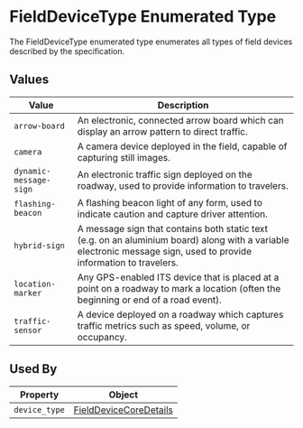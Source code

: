 # FieldDeviceType Enumerated Type
The FieldDeviceType enumerated type enumerates all types of field devices described by the specification.

## Values
Value | Description
--- | ---
`arrow-board` | An electronic, connected arrow board which can display an arrow pattern to direct traffic.
`camera` | A camera device deployed in the field, capable of capturing still images.
`dynamic-message-sign` | An electronic traffic sign deployed on the roadway, used to provide information to travelers.
`flashing-beacon` | A flashing beacon light of any form, used to indicate caution and capture driver attention.
`hybrid-sign` | A message sign that contains both static text (e.g. on an aluminium board) along with a variable electronic message sign, used to provide information to travelers.
`location-marker` | Any GPS-enabled ITS device that is placed at a point on a roadway to mark a location (often the beginning or end of a road event).
`traffic-sensor` | A device deployed on a roadway which captures traffic metrics such as speed, volume, or occupancy.

## Used By
Property | Object
--- | ---
`device_type` | [FieldDeviceCoreDetails](/spec-content/objects/FieldDeviceCoreDetails.md)
